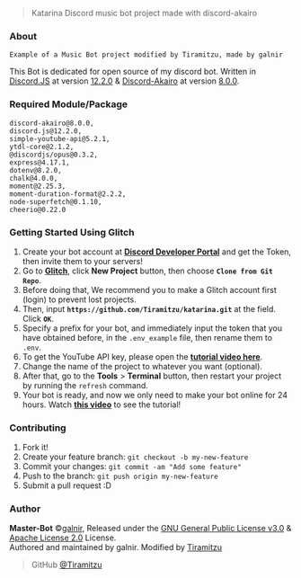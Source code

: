 > Katarina Discord music bot project made with discord-akairo

### About
```
Example of a Music Bot project modified by Tiramitzu, made by galnir
```
This Bot is dedicated for open source of my discord bot. Written in [Discord.JS](https://discord.js.org/#/) at version [12.2.0](https://discord.js.org/#/docs/main/stable/general/welcome) & [Discord-Akairo](https://discord-akairo.github.io/#/) at version [8.0.0](https://discord-akairo.github.io/#/docs/main/master/general/welcome).

### Required Module/Package
```
discord-akairo@8.0.0,
discord.js@12.2.0,
simple-youtube-api@5.2.1,
ytdl-core@2.1.2,
@discordjs/opus@0.3.2,
express@4.17.1,
dotenv@8.2.0,
chalk@4.0.0,
moment@2.25.3,
moment-duration-format@2.2.2,
node-superfetch@0.1.10,
cheerio@0.22.0
```

### Getting Started Using Glitch

1.  Create your bot account at **[Discord Developer Portal](https://discordapp.com/developers)** and get the Token, then invite them to your servers!
2.  Go to **[Glitch](https://glitch.com)**, click **New Project** button, then choose **`Clone from Git Repo`**.
3.  Before doing that, We recommend you to make a Glitch account first (login) to prevent lost projects.
4.  Then, input **`https://github.com/Tiramitzu/katarina.git`** at the field. Click **`OK`**.
5.  Specify a prefix for your bot, and immediately input the token that you have obtained before, in the `.env_example` file, then rename them to `.env`.
6.  To get the YouTube API key, please open the **[tutorial video here](https://youtu.be/3jZ5vnv-LZc?t=7)**.
7.  Change the name of the project to whatever you want (optional).
8.  After that, go to the **Tools** > **Terminal** button, then restart your project by running the `refresh` command.
9.  Your bot is ready, and now we only need to make your bot online for 24 hours. Watch **[this video](https://youtu.be/-5ptk-Klfcw?t=69)** to see the tutorial!

### Contributing

1.  Fork it!
2.  Create your feature branch: `git checkout -b my-new-feature`
3.  Commit your changes: `git commit -am "Add some feature"`
4.  Push to the branch: `git push origin my-new-feature`
5.  Submit a pull request :D

### Author

**Master-Bot** ©[galnir](https://github.com/galnir), Released under the [GNU General Public License v3.0](https://github.com/galnir/Master-Bot/blob/master/LICENSE) & [Apache License 2.0](https://github.com/Tiramitzu/katarina/blob/master/LICENSE.md) License.<br>
Authored and maintained by galnir. Modified by [Tiramitzu](https://github.com/Tiramitzu)

> GitHub [@Tiramitzu](https://github.com/Tiramitzu)
